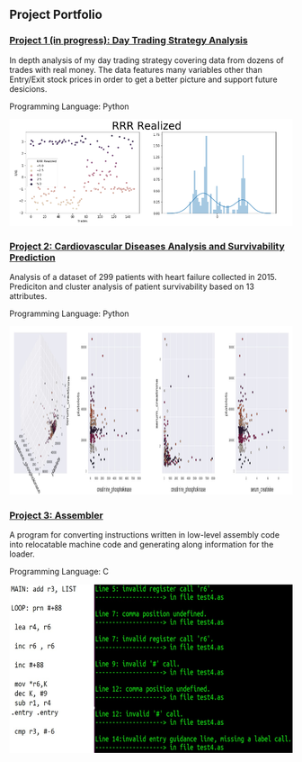

## Project Portfolio


### [Project 1 (in progress): Day Trading Strategy Analysis](https://github.com/zoxfog/Day-Trading-Analysis)

In depth analysis of my day trading strategy covering data from dozens of trades with real money. The data features many variables other than Entry/Exit stock prices in order to get a better picture and support future desicions. 

Programming Language: Python


![](/images/image1.png)


### [Project 2: Cardiovascular Diseases Analysis and Survivability Prediction](https://github.com/zoxfog/Cardiovascular-Diseases/blob/main/Cardiovascular%20Diseases.ipynb)
Analysis of a dataset of 299 patients with heart failure collected in 2015. Prediciton and cluster analysis of patient survivability based on 13 attributes.

Programming Language: Python


<img src="https://github.com/zoxfog/Liran_Portfolio/blob/master/images/Screenshot%202021-04-23%20015906.jpg" width="850" height="300">



### [Project 3: Assembler](https://github.com/zoxfog/Assembler-Project)

A program for converting instructions written in low-level assembly code into relocatable machine code and generating along information for the loader.

Programming Language: C


<img src="https://raw.githubusercontent.com/zoxfog/Liran_Portfolio/master/images/image2.jpg" width="700" height="300">


